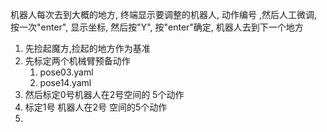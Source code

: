 机器人每次去到大概的地方, 终端显示要调整的机器人, 动作编号 ,然后人工微调, 按一次"enter", 显示坐标, 然后按"Y", 按"enter"确定, 机器人去到下一个地方

1. 先捡起魔方,捡起的地方作为基准
2. 先标定两个机械臂预备动作 
   1. pose03.yaml
   2. pose14.yaml
3. 然后标定0号机器人在2号空间的 5个动作
4. 标定1号 机器人在2号 空间的5个动作
5. 